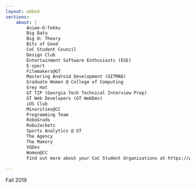 ```yaml
---
layout: embed
sections:
    about: |
        Anime-O-Tekku
        Big Data
        Big O: Theory
        Bits of Good
        CoC Student Council
        Design Club
        Entertainment Software Enthusiasts (ESE)
        E-sport
        Filmmakers@GT
        Mastering Android Development (GITMAD)
        Graduate Women @ College of Computing
        Grey Hat
        GT TIP (Georgia Tech Technical Interview Prep)
        GT Web Developers (GT WebDev)
        iOS Club
        Minorities@CC
        Programming Team
        RoboGrads 
        RoboJackets
        Sports Analytics @ GT
        The Agency
        The Makery
        VGDev
        Women@CC
        Find out more about your CoC Student Organizations at https://www.cc.gatech.edu/content/student-organizations.
               
---
```

Fall 2019
